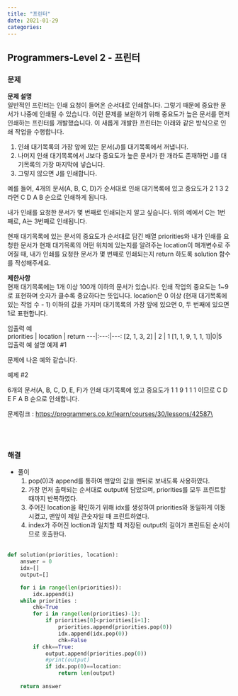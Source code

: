 ```yaml
---
title: "프린터"
date: 2021-01-29
categories:
---
```


## Programmers-Level 2 - 프린터

### 문제

<b>문제 설명</b><br>
일반적인 프린터는 인쇄 요청이 들어온 순서대로 인쇄합니다. 그렇기 때문에 중요한 문서가 나중에 인쇄될 수 있습니다. 이런 문제를 보완하기 위해 중요도가 높은 문서를 먼저 인쇄하는 프린터를 개발했습니다. 이 새롭게 개발한 프린터는 아래와 같은 방식으로 인쇄 작업을 수행합니다.

1. 인쇄 대기목록의 가장 앞에 있는 문서(J)를 대기목록에서 꺼냅니다.
2. 나머지 인쇄 대기목록에서 J보다 중요도가 높은 문서가 한 개라도 존재하면 J를 대기목록의 가장 마지막에 넣습니다.
3. 그렇지 않으면 J를 인쇄합니다.

예를 들어, 4개의 문서(A, B, C, D)가 순서대로 인쇄 대기목록에 있고 중요도가 2 1 3 2 라면 C D A B 순으로 인쇄하게 됩니다.

내가 인쇄를 요청한 문서가 몇 번째로 인쇄되는지 알고 싶습니다. 위의 예에서 C는 1번째로, A는 3번째로 인쇄됩니다.

현재 대기목록에 있는 문서의 중요도가 순서대로 담긴 배열 priorities와 내가 인쇄를 요청한 문서가 현재 대기목록의 어떤 위치에 있는지를 알려주는 location이 매개변수로 주어질 때, 내가 인쇄를 요청한 문서가 몇 번째로 인쇄되는지 return 하도록 solution 함수를 작성해주세요.

<b> 제한사항</b><br>
현재 대기목록에는 1개 이상 100개 이하의 문서가 있습니다.
인쇄 작업의 중요도는 1~9로 표현하며 숫자가 클수록 중요하다는 뜻입니다.
location은 0 이상 (현재 대기목록에 있는 작업 수 - 1) 이하의 값을 가지며 대기목록의 가장 앞에 있으면 0, 두 번째에 있으면 1로 표현합니다.

입출력 예<br>
priorities | location | return
---|:---:|---:
[2, 1, 3, 2] | 2 | 1
[1, 1, 9, 1, 1, 1]|0|5<br>
입출력 예 설명
예제 #1

문제에 나온 예와 같습니다.

예제 #2

6개의 문서(A, B, C, D, E, F)가 인쇄 대기목록에 있고 중요도가 1 1 9 1 1 1 이므로 C D E F A B 순으로 인쇄합니다.

문제링크 : https://programmers.co.kr/learn/courses/30/lessons/42587\

<br><br>

### 해결
* 풀이
    1. pop(0)과 append를 통하여 맨앞의 값을 맨뒤로 보내도록 사용하였다. <br>
    2. 가장 먼저 출력되는 순서대로 output에 담았으며, priorities를 모두 프린트할 때까지 반복하였다. <br>
    3. 주어진 location을 확인하기 위해 idx를 생성하여 priorities와 동일하게 이동시켰고, 맨앞이 제일 큰숫자일 때 프린트하였다. <br>
    4. index가 주어진 loction과 일치할 때 저장된 output의 길이가 프린트된 순서이므로 호출한다. <br><br>


```python 
def solution(priorities, location):
    answer = 0
    idx=[]
    output=[]

    for i in range(len(priorities)):
        idx.append(i)
    while priorities :
        chk=True
        for i in range(len(priorities)-1):
            if priorities[0]<priorities[i+1]:
                priorities.append(priorities.pop(0))
                idx.append(idx.pop(0))
                chk=False
        if chk==True:
            output.append(priorities.pop(0))
            #print(output)
            if idx.pop(0)==location:
                return len(output)
                
    return answer
```

